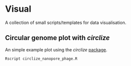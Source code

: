 # Visual

A collection of small scripts/templates for data visualisation. 

## Circular genome plot with _circlize_

An simple example plot using the _circlize_ [package](https://jokergoo.github.io/circlize_book/book/). 

````
Rscript circlize_nanopore_phage.R
````